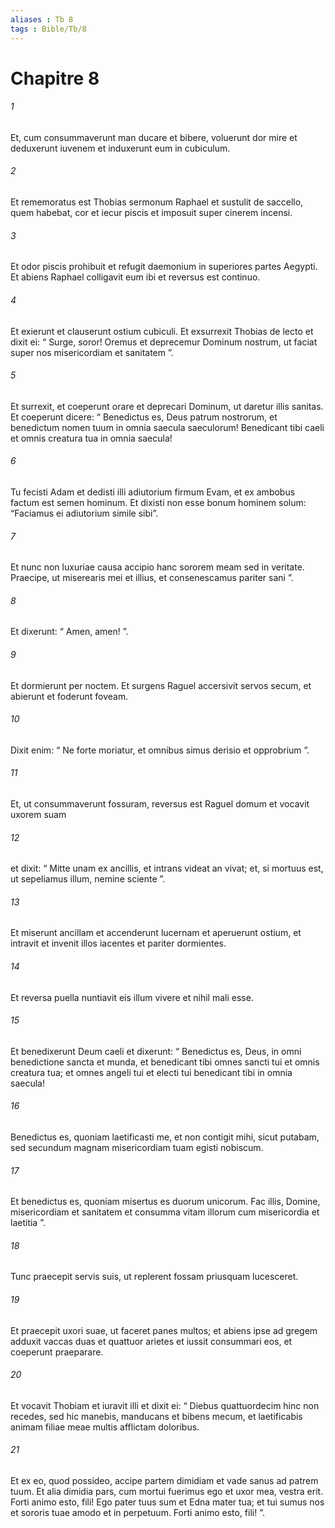 ```yaml
---
aliases : Tb 8
tags : Bible/Tb/8
---
```


# Chapitre 8

###### 1
Et, cum consummaverunt man ducare et bibere, voluerunt dor mire et deduxerunt iuvenem et induxerunt eum in cubiculum. 
###### 2
Et rememoratus est Thobias sermonum Raphael et sustulit de saccello, quem habebat, cor et iecur piscis et imposuit super cinerem incensi. 
###### 3
Et odor piscis prohibuit et refugit daemonium in superiores partes Aegypti. Et abiens Raphael colligavit eum ibi et reversus est continuo. 
###### 4
Et exierunt et clauserunt ostium cubiculi. Et exsurrexit Thobias de lecto et dixit ei: “ Surge, soror! Oremus et deprecemur Dominum nostrum, ut faciat super nos misericordiam et sanitatem ”. 
###### 5
Et surrexit, et coeperunt orare et deprecari Dominum, ut daretur illis sanitas. Et coeperunt dicere: “ Benedictus es, Deus patrum nostrorum, et benedictum nomen tuum in omnia saecula saeculorum! Benedicant tibi caeli et omnis creatura tua in omnia saecula! 
###### 6
Tu fecisti Adam et dedisti illi adiutorium firmum Evam, et ex ambobus factum est semen hominum. Et dixisti non esse bonum hominem solum: “Faciamus ei adiutorium simile sibi”. 
###### 7
Et nunc non luxuriae causa accipio hanc sororem meam sed in veritate. Praecipe, ut miserearis mei et illius, et consenescamus pariter sani ”. 
###### 8
Et dixerunt: “ Amen, amen! ”. 
###### 9
Et dormierunt per noctem. Et surgens Raguel accersivit servos secum, et abierunt et foderunt foveam. 
###### 10
Dixit enim: “ Ne forte moriatur, et omnibus simus derisio et opprobrium ”. 
###### 11
Et, ut consummaverunt fossuram, reversus est Raguel domum et vocavit uxorem suam 
###### 12
et dixit: “ Mitte unam ex ancillis, et intrans videat an vivat; et, si mortuus est, ut sepeliamus illum, nemine sciente ”. 
###### 13
Et miserunt ancillam et accenderunt lucernam et aperuerunt ostium, et intravit et invenit illos iacentes et pariter dormientes. 
###### 14
Et reversa puella nuntiavit eis illum vivere et nihil mali esse. 
###### 15
Et benedixerunt Deum caeli et dixerunt: “ Benedictus es, Deus, in omni benedictione sancta et munda, et benedicant tibi omnes sancti tui et omnis creatura tua; et omnes angeli tui et electi tui benedicant tibi in omnia saecula! 
###### 16
Benedictus es, quoniam laetificasti me, et non contigit mihi, sicut putabam, sed secundum magnam misericordiam tuam egisti nobiscum. 
###### 17
Et benedictus es, quoniam misertus es duorum unicorum. Fac illis, Domine, misericordiam et sanitatem et consumma vitam illorum cum misericordia et laetitia ”. 
###### 18
Tunc praecepit servis suis, ut replerent fossam priusquam lucesceret.
###### 19
Et praecepit uxori suae, ut faceret panes multos; et abiens ipse ad gregem adduxit vaccas duas et quattuor arietes et iussit consummari eos, et coeperunt praeparare. 
###### 20
Et vocavit Thobiam et iuravit illi et dixit ei: “ Diebus quattuordecim hinc non recedes, sed hic manebis, manducans et bibens mecum, et laetificabis animam filiae meae multis afflictam doloribus. 
###### 21
Et ex eo, quod possideo, accipe partem dimidiam et vade sanus ad patrem tuum. Et alia dimidia pars, cum mortui fuerimus ego et uxor mea, vestra erit. Forti animo esto, fili! Ego pater tuus sum et Edna mater tua; et tui sumus nos et sororis tuae amodo et in perpetuum. Forti animo esto, fili! ”.
